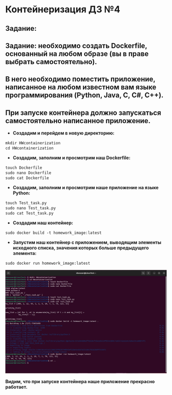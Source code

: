 # Контейнеризация ДЗ №4

## Задание:
## Задание: необходимо создать Dockerfile, основанный на любом образе (вы в праве выбрать самостоятельно).
## В него необходимо поместить приложение, написанное на любом известном вам языке программирования (Python, Java, C, С#, C++).
## При запуске контейнера должно запускаться самостоятельно написанное приложение.

* **Создадим и перейдем в новую директорию:**

```
mkdir HWcontainerization
cd HWcontainerization
```

* **Создадим, заполним и просмотрим наш Dockerfile:**

```
touch Dockerfile
sudo nano Dockerfile
sudo cat Dockerfile
```

* **Создадим, заполним и просмотрим наше приложение на языке Python:**

```
touch Test_task.py
sudo nano Test_task.py
sudo cat Test_task.py
```

* **Создадим наш контейнер:**

```
sudo docker build -t homework_image:latest
```

* **Запустим наш контейнер с приложением, выводящим элементы исходного списка, значения которых больше предыдущего элемента:**

```
sudo docker run homework_image:latest
```

![1](hw_4/1.jpg)

**Видим, что при запуске контейнера наше приложение прекрасно работает.**